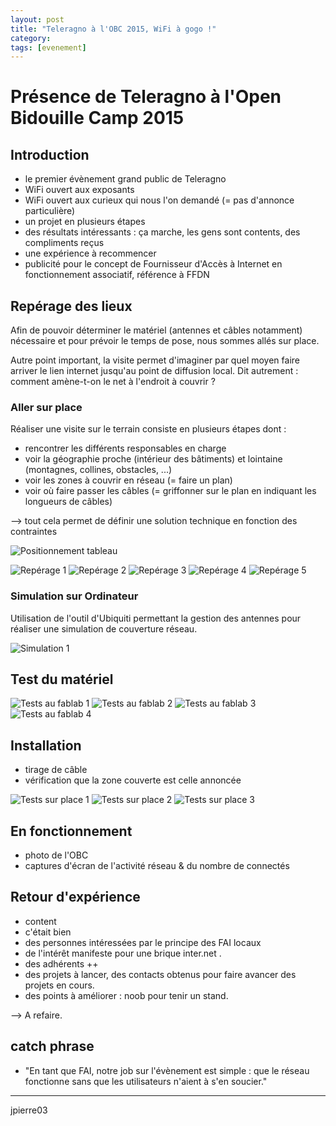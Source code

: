 ```yaml
---
layout: post
title: "Teleragno à l'OBC 2015, WiFi à gogo !"
category: 
tags: [evenement]
---
```


# Présence de Teleragno à l'Open Bidouille Camp 2015 

## Introduction

* le premier évènement grand public de Teleragno
* WiFi ouvert aux exposants
* WiFi ouvert aux curieux qui nous l'on demandé (= pas d'annonce particulière)
* un projet en plusieurs étapes
* des résultats intéressants : ça marche, les gens sont contents, des compliments reçus
* une expérience à recommencer
* publicité pour le concept de Fournisseur d'Accès à Internet en fonctionnement associatif, référence à FFDN

## Repérage des lieux

Afin de pouvoir déterminer le matériel (antennes et câbles notamment) nécessaire et pour prévoir le temps de pose, nous sommes allés sur place.

Autre point important, la visite permet d'imaginer par quel moyen faire arriver le lien internet jusqu'au point de diffusion local. Dit autrement : comment amène-t-on le net à l'endroit à couvrir ?

### Aller sur place

Réaliser une visite sur le terrain consiste en plusieurs étapes dont : 

* rencontrer les différents responsables en charge
* voir la géographie proche (intérieur des bâtiments) et lointaine (montagnes, collines, obstacles, ...)
* voir les zones à couvrir en réseau (= faire un plan)
* voir où faire passer les câbles (= griffonner sur le plan en indiquant les longueurs de câbles)

--> tout cela permet de définir une solution technique en fonction des contraintes

![Positionnement tableau](/assets/files/2015/05/obc/obc-position-1.jpg)

![Repérage 1](/assets/files/2015/05/obc/obc-reperage-lieux-1.jpg)
![Repérage 2](/assets/files/2015/05/obc/obc-reperage-lieux-2.jpg)
![Repérage 3](/assets/files/2015/05/obc/obc-reperage-lieux-3.jpg)
![Repérage 4](/assets/files/2015/05/obc/obc-reperage-lieux-4.jpg)
![Repérage 5](/assets/files/2015/05/obc/obc-reperage-lieux-5.jpg)

### Simulation sur Ordinateur

Utilisation de l'outil d'Ubiquiti permettant la gestion des antennes pour réaliser une simulation de couverture réseau.

![Simulation 1](/assets/files/2015/05/obc/obc-simulation-1.jpg)

## Test du matériel

![Tests au fablab 1](/assets/files/2015/05/obc/obc-test-lab-1.jpg)
![Tests au fablab 2](/assets/files/2015/05/obc/obc-test-lab-2.jpg)
![Tests au fablab 3](/assets/files/2015/05/obc/obc-test-lab-3.jpg)
![Tests au fablab 4](/assets/files/2015/05/obc/obc-test-lab-4.jpg)

## Installation

* tirage de câble
* vérification que la zone couverte est celle annoncée

![Tests sur place 1](/assets/files/2015/05/obc/obc-test-insitu-1.jpg)
![Tests sur place 2](/assets/files/2015/05/obc/obc-test-insitu-2.jpg)
![Tests sur place 3](/assets/files/2015/05/obc/obc-test-insitu-3.jpg)

## En fonctionnement

* photo de l'OBC
* captures d'écran de l'activité réseau & du nombre de connectés

## Retour d'expérience

* content
* c'était bien
* des personnes intéressées par le principe des FAI locaux
* de l'intérêt manifeste pour une brique inter.net .
* des adhérents ++
* des projets à lancer, des contacts obtenus pour faire avancer des projets en cours.
* des points à améliorer : noob pour tenir un stand.

--> A refaire.

## catch phrase 

* "En tant que FAI, notre job sur l'évènement est simple : que le réseau fonctionne sans que les utilisateurs n'aient à s'en soucier."


------

jpierre03
